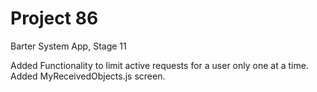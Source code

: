 # Project 86

Barter System App, Stage 11

Added Functionality to limit active requests for a user only one at a time. 
<br>
Added MyReceivedObjects.js screen.
